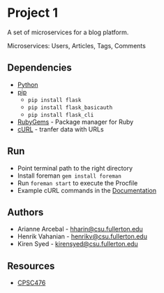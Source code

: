 # Project 1
A set of microservices for a blog platform.

Microservices: Users, Articles, Tags, Comments

## Dependencies
* [Python](https://www.python.org/downloads/)
* [pip](https://pypi.org/project/pip/#files)
   - `pip install flask`
   - `pip install flask_basicauth`
   - `pip install flask_cli`
* [RubyGems](https://rubygems.org/pages/download) - Package manager for Ruby 
* [cURL](https://curl.haxx.se/download.html) - tranfer data with URLs

## Run
* Point terminal path to the right directory
* Install foreman `gem install foreman`
* Run `foreman start` to execute the Procfile
* Example cURL commands in the [Documentation](https://github.com/kirnehv/CPSC-476/blob/master/API%20documentation.pdf)

## Authors
* Arianne Arcebal - hharin@csu.fullerton.edu
* Henrik Vahanian - henrikv@csu.fullerton.edu
* Kiren Syed - kirensyed@csu.fullerton.edu

## Resources
* [CPSC476](https://docs.google.com/document/d/1a8MNcQiL3flEz2uP3gM35hMpdEKMXBGQTPDnLoRdmnI/edit)
